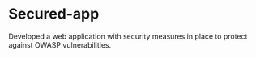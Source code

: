 # Secured-app
Developed a web application with security measures in place to protect against OWASP vulnerabilities.
